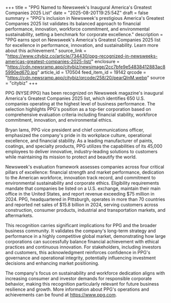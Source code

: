 +++
title = "PPG Named to Newsweek's Inaugural America's Greatest Companies 2025 List"
date = "2025-08-20T19:25:54Z"
draft = false
summary = "PPG's inclusion in Newsweek's prestigious America's Greatest Companies 2025 list validates its balanced approach to financial performance, innovation, workforce commitment, and environmental sustainability, setting a benchmark for corporate excellence."
description = "PPG earns spot on Newsweek's America's Greatest Companies 2025 list for excellence in performance, innovation, and sustainability. Learn more about this achievement."
source_link = "https://www.citybiz.co/article/734430/ppg-recognized-in-newsweeks-americas-greatest-companies-2025-list/"
enclosure = "https://cdn.newsramp.app/citybiz/newsimage/2cc7bfe9e54838412883ac85990ed670.jpg"
article_id = 170504
feed_item_id = 19142
qrcode = "https://cdn.newsramp.app/citybiz/qrcode/258/20/pearQInM.webp"
source = "citybiz"
+++

<p>PPG (NYSE:PPG) has been recognized on Newsweek magazine's inaugural America's Greatest Companies 2025 list, which identifies 650 U.S. companies operating at the highest level of business performance. The selection highlights PPG's position as a top-tier corporation based on comprehensive evaluation criteria including financial stability, workforce commitment, innovation, and environmental ethics.</p><p>Bryan Iams, PPG vice president and chief communications officer, emphasized the company's pride in its workplace culture, operational excellence, and financial stability. As a leading manufacturer of paints, coatings, and specialty products, PPG utilizes the capabilities of its 45,000 employees to deliver innovative, industry-leading solutions to customers while maintaining its mission to protect and beautify the world.</p><p>Newsweek's evaluation framework assesses companies across four critical pillars of excellence: financial strength and market performance, dedication to the American workforce, innovation track record, and commitment to environmental sustainability and corporate ethics. Eligibility requirements mandate that companies be listed on a U.S. exchange, maintain their main office in the United States, and report revenue exceeding $75 million in 2024. PPG, headquartered in Pittsburgh, operates in more than 70 countries and reported net sales of $15.8 billion in 2024, serving customers across construction, consumer products, industrial and transportation markets, and aftermarkets.</p><p>This recognition carries significant implications for PPG and the broader business community. It validates the company's long-term strategy and performance in a highly competitive global market, demonstrating how large corporations can successfully balance financial achievement with ethical practices and continuous innovation. For stakeholders, including investors and customers, this acknowledgment reinforces confidence in PPG's governance and operational integrity, potentially influencing investment decisions and enhancing market positioning.</p><p>The company's focus on sustainability and workforce dedication aligns with increasing consumer and investor demands for responsible corporate behavior, making this recognition particularly relevant for future business resilience and growth. More information about PPG's operations and achievements can be found at <a href="https://www.ppg.com" rel="nofollow" target="_blank">https://www.ppg.com</a>.</p>